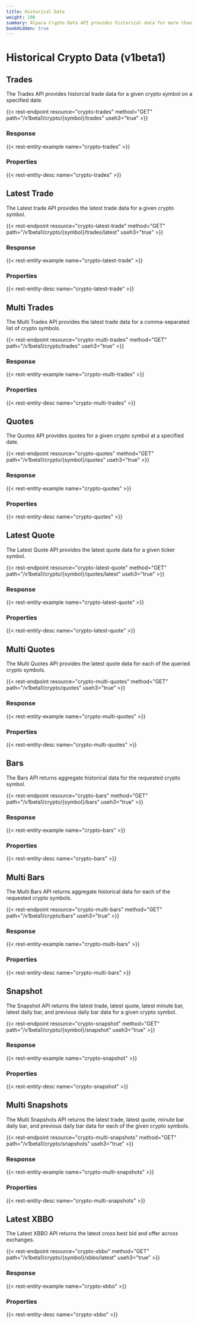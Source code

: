 ```yaml
---
title: Historical Data
weight: 100
summary: Alpaca Crypto Data API provides historical data for more than 5 years.
bookHidden: true
---
```


# Historical Crypto Data (v1beta1)

## Trades

The Trades API provides historcial trade data for a given crypto symbol on a specified date.

{{< rest-endpoint resource="crypto-trades" method="GET" path="/v1beta1/crypto/{symbol}/trades" useh3="true" >}}

### Response

{{< rest-entity-example name="crypto-trades" >}}

### Properties

{{< rest-entity-desc name="crypto-trades" >}}

## Latest Trade

The Latest trade API provides the latest trade data for a given crypto symbol.

{{< rest-endpoint resource="crypto-latest-trade" method="GET" path="/v1beta1/crypto/{symbol}/trades/latest" useh3="true" >}}

### Response

{{< rest-entity-example name="crypto-latest-trade" >}}

### Properties

{{< rest-entity-desc name="crypto-latest-trade" >}}

## Multi Trades

The Multi Trades API provides the latest trade data for a comma-separated list of crypto symbols.

{{< rest-endpoint resource="crypto-multi-trades" method="GET" path="/v1beta1/crypto/trades" useh3="true" >}}

### Response

{{< rest-entity-example name="crypto-multi-trades" >}}

### Properties

{{< rest-entity-desc name="crypto-multi-trades" >}}

## Quotes

The Quotes API provides quotes for a given crypto symbol at a specified date.

{{< rest-endpoint resource="crypto-quotes" method="GET" path="/v1beta1/crypto/{symbol}/quotes" useh3="true" >}}

### Response

{{< rest-entity-example name="crypto-quotes" >}}

### Properties

{{< rest-entity-desc name="crypto-quotes" >}}

## Latest Quote

The Latest Quote API provides the latest quote data for a given ticker symbol.

{{< rest-endpoint resource="crypto-latest-quote" method="GET" path="/v1beta1/crypto/{symbol}/quotes/latest" useh3="true" >}}

### Response

{{< rest-entity-example name="crypto-latest-quote" >}}

### Properties

{{< rest-entity-desc name="crypto-latest-quote" >}}

## Multi Quotes

The Multi Quotes API provides the latest quote data for each of the queried crypto symbols.

{{< rest-endpoint resource="crypto-multi-quotes" method="GET" path="/v1beta1/crypto/quotes" useh3="true" >}}

### Response

{{< rest-entity-example name="crypto-multi-quotes" >}}

### Properties

{{< rest-entity-desc name="crypto-multi-quotes" >}}

## Bars

The Bars API returns aggregate historical data for the requested crypto symbol.

{{< rest-endpoint resource="crypto-bars" method="GET" path="/v1beta1/crypto/{symbol}/bars" useh3="true" >}}

### Response

{{< rest-entity-example name="crypto-bars" >}}

### Properties

{{< rest-entity-desc name="crypto-bars" >}}

## Multi Bars

The Multi Bars API returns aggregate historical data for each of the requested crypto symbols.

{{< rest-endpoint resource="crypto-multi-bars" method="GET" path="/v1beta1/crypto/bars" useh3="true" >}}

### Response

{{< rest-entity-example name="crypto-multi-bars" >}}

### Properties

{{< rest-entity-desc name="crypto-multi-bars" >}}

## Snapshot

The Snapshot API returns the latest trade, latest quote, latest minute bar, latest daily bar, and previous daily bar data for a given crypto symbol.

{{< rest-endpoint resource="crypto-snapshot" method="GET" path="/v1beta1/crypto/{symbol}/snapshot" useh3="true" >}}

### Response

{{< rest-entity-example name="crypto-snapshot" >}}

### Properties

{{< rest-entity-desc name="crypto-snapshot" >}}

## Multi Snapshots

The Multi Snapshots API returns the latest trade, latest quote, minute bar daily bar, and previous daily bar data for each of the given crypto symbols.

{{< rest-endpoint resource="crypto-multi-snapshots" method="GET" path="/v1beta1/crypto/snapshots" useh3="true" >}}

### Response

{{< rest-entity-example name="crypto-multi-snapshots" >}}

### Properties

{{< rest-entity-desc name="crypto-multi-snapshots" >}}

## Latest XBBO

The Latest XBBO API returns the latest cross best bid and offer across exchanges.

{{< rest-endpoint resource="crypto-xbbo" method="GET" path="/v1beta1/crypto/{symbol}/xbbo/latest" useh3="true" >}}

### Response

{{< rest-entity-example name="crypto-xbbo" >}}

### Properties

{{< rest-entity-desc name="crypto-xbbo" >}}
